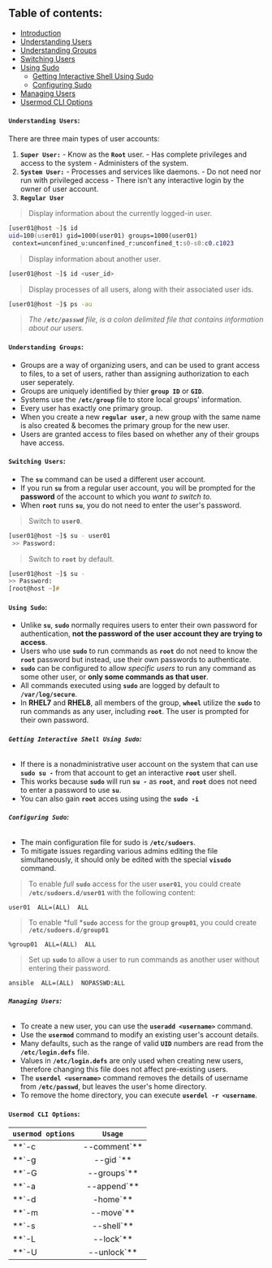 ## **Table of contents**:
  - [Introduction](#introduction)
  - [Understanding Users](#understanding-users)
  - [Understanding Groups](#understanding-groups)
  - [Switching Users](#switching-users)
  - [Using Sudo](#using-sudo)
    - [Getting Interactive Shell Using Sudo](#getting-interactive-shell-using-sudo)
    - [Configuring Sudo](#configuring-sudo)
  - [Managing Users](#managing-users)
  - [Usermod CLI Options](#usermod-cli-options)

#### **`Understanding Users`:**
There are three main types of user accounts: 
  1. **`Super User:`** 
    - Know as the **`Root`** user.
    - Has complete privileges and access to the system
    - Administers of the system.
  2. **`System User:`**
    - Processes and services like daemons.
    - Do not need nor run with privileged access
    - There isn't any interactive login by the owner of user account.
  3. **`Regular User`**

> Display information about the currently logged-in user.

```zsh
[user01@host ~]$ id
uid=100(user01) gid=1000(user01) groups=1000(user01)
 context=unconfined_u:unconfined_r:unconfined_t:s0-s0:c0.c1023
 ```

> Display information about another user.

```zsh
[user01@host ~]$ id <user_id>
 ```

 > Display processes of all users, along with their associated user ids.

```zsh
[user01@host ~]$ ps -au
 ```
> *The **`/etc/passwd`** file, is a colon delimited file that contains information about our users.*

#### **`Understanding Groups`:**
- Groups are a way of organizing users, and can be used to grant access to files, to a set of users, rather than assigning authorization to each user seperately.
- Groups are uniquely identified by thier **`group ID`** or **`GID`**.
- Systems use the **`/etc/group`** file to store local groups' information.
- Every user has exactly one primary group. 
- When you create a new **`regular user`**, a new group with the same name is also created & becomes the primary group for the new user.
- Users are granted access to files based on whether any of their groups have access. 

#### **`Switching Users`:**

- The **`su`** command can be used a different user account.
- If you run **`su`** from a regular user account, you will be prompted for the **password** of the account to which you *want to switch to*. 
- When **`root`** runs **`su`**, you do not need to enter the user's password.

> Switch to **`user0`**.

```zsh
[user01@host ~]$ su - user01
 >> Password:
```
> Switch to **`root`** by default.

```zsh
[user01@host ~]$ su - 
>> Password:
[root@host ~]#
```

#### **`Using Sudo`:**

- Unlike **`su`**, **`sudo`** normally requires users to enter their own password for authentication, **not the password of the user account they are trying to access**. 
- Users who use **`sudo`** to run commands as **`root`** do not need to know the **`root`** password but instead, use their own passwords to authenticate.
- **`sudo`** can be configured to allow *specific users* to run any command as some other user, or **only some commands as that user**.
- All commands executed using **`sudo`** are logged by default to **`/var/log/secure`**.
- In **RHEL7** and **RHEL8**, all members of the group, **`wheel`** utilize the **`sudo`** to run commands as any user, including **`root`**. The user is prompted for their own password.

###### **`Getting Interactive Shell Using Sudo`:**
- If there is a nonadministrative user account on the system that can use **`sudo su -`** from that account to get an interactive **`root`** user shell. 
- This works because **`sudo`** will run **`su -`** as **`root`**, and **`root`** does not need to enter a password to use **`su`**.
- You can also gain **`root`** acces using using the **`sudo -i`** 

###### **`Configuring Sudo`:**
- The main configuration file for sudo is **`/etc/sudoers`**. 
- To mitigate issues regarding various admins editing the file simultaneously, it should only be edited with the special **`visudo`** command.

> To enable *full* **`sudo`** access for the user **`user01`**, you could create **`/etc/sudoers.d/user01`** with the following content:

```text
user01  ALL=(ALL)  ALL
```

> To enable *full ***`sudo`** access for the group **`group01`**, you could create **`/etc/sudoers.d/group01`**

```text
%group01  ALL=(ALL)  ALL
```

> Set up **`sudo`** to allow a user to run commands as another user without entering their password.

```text
ansible  ALL=(ALL)  NOPASSWD:ALL
```

###### **`Managing Users`:**
- To create a new user, you can use the **`useradd <username>`** command.
- Use the **`usermod`** command to modify an existing user's account details.
- Many defaults, such as the range of valid **`UID`** numbers are read from the **`/etc/login.defs`** file. 
- Values in **`/etc/login.defs`** are only used when creating new users, therefore changing this file does not affect pre-existing users.
- The **`userdel <username>`**  command removes the details of username from **`/etc/passwd`**, but leaves the user's home directory.
- To remove the home directory, you can execute **`userdel -r <username`**.


#### **`Usermod CLI Options`:**

|  **`usermod options`** |     **`Usage`**                                                | 
|------------------------|:--------------------------------------------------------------------:|  
| **`-c | --comment`**   | Add user's real name to comment field.                         | 
| **`-g | --gid `**      | Specify user's primary group.                            |   
| **`-G | --groups`**    | Specify a comma-separated list of supplementary groups for the user account.|
| **`-a | --append`**    | Used with the **`-G`** option to add the supplementary groups to the user's current set of group memberships instead of replacing the set of supplementary groups with a new set.      | 
| **`-d | -home`**       | Specify a particular home directory for the user account. | 
| **`-m | --move`**      | Move the user's home directory to a new location. Must be used with the **`-d`** option.| 
| **`-s | --shell`**     | Specify login shell for the user account.. |   
| **`-L | --lock`**      | Lock user account. |
| **`-U | --unlock`**    | Unlock user account.|















